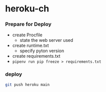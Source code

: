 # heroku-ch

### Prepare for Deploy

- create Procfile
  - state the web server used
- create runtime.txt
  - specify pyton version
- create requirements.txt
 - `pipenv run pip freeze > requirements.txt`

### deploy
```bash
git push heroku main
```